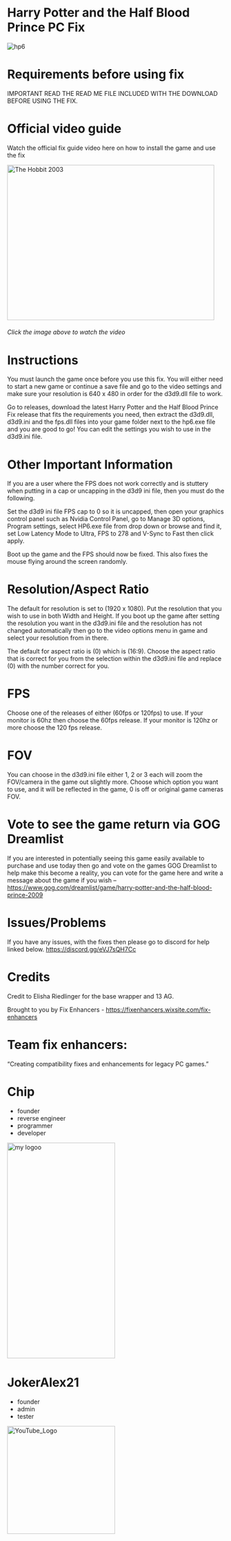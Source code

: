 # Harry Potter and the Half Blood Prince PC Fix

![hp6](https://github.com/user-attachments/assets/dd46f405-0756-4e61-a4dd-d27e04667185)

# Requirements before using fix
IMPORTANT READ THE READ ME FILE INCLUDED WITH THE DOWNLOAD BEFORE USING THE FIX.


# Official video guide

Watch the official fix guide video here on how to install the game and use the fix

<a href="https://www.youtube.com/watch?v=DTkDNoQrxhU&list=PLIkBjPwB07CTqLWUmpo1Pel6p7Pc4RlOZ&index=9&t=2s">
  <img src="https://github.com/user-attachments/assets/49e76762-c0d6-42c0-a87d-1283669fef0b" alt="The Hobbit 2003" width="480" height="360">
</a><br>

###### <i>Click the image above to watch the video</i>

# Instructions
You must launch the game once before you use this fix. You will either need to start a new game or continue a save file and go to the video settings and make sure your resolution is 640 x 480 in order for the d3d9.dll file to work.

Go to releases, download the latest Harry Potter and the Half Blood Prince Fix release that fits the requirements you need, then extract the d3d9.dll, d3d9.ini and the fps.dll files into your game folder next to the hp6.exe file and you are good to go! You can edit the settings you wish to use in the d3d9.ini file.

# Other Important Information
If you are a user where the FPS does not work correctly and is stuttery when putting in a cap or uncapping in the d3d9 ini file, then you must do the following.

Set the d3d9 ini file FPS cap to 0 so it is uncapped, then open your graphics control panel such as Nvidia Control Panel, go to Manage 3D options, Program settings, select HP6.exe file from drop down or browse and find it, set Low Latency Mode to Ultra, FPS to 278 and V-Sync to Fast then click apply.

Boot up the game and the FPS should now be fixed. This also fixes the mouse flying around the screen randomly.

# Resolution/Aspect Ratio
The default for resolution is set to (1920 x 1080). Put the resolution that you wish to use in both Width and Height. If you boot up the game after setting the resolution you want in the d3d9.ini file and the resolution has not changed automatically then go to the video options menu in game and select your resolution from in there.

The default for aspect ratio is (0) which is (16:9). Choose the aspect ratio that is correct for you from the selection within the d3d9.ini file and replace (0) with the number correct for you.

# FPS
Choose one of the releases of either (60fps or 120fps) to use. If your monitor is 60hz then choose the 60fps release. If your monitor is 120hz or more choose the 120 fps release.

# FOV
You can choose in the d3d9.ini file either 1, 2 or 3 each will zoom the FOV/camera in the game out slightly more. Choose which option you want to use, and it will be reflected in the game, 0 is off or original game cameras FOV.

# Vote to see the game return via GOG Dreamlist
If you are interested in potentially seeing this game easily available to purchase and use today then go and vote on the games GOG Dreamlist to help make this become a reality, you can vote for the game here and write a message about the game if you wish – https://www.gog.com/dreamlist/game/harry-potter-and-the-half-blood-prince-2009

# Issues/Problems
If you have any issues, with the fixes then please go to discord for help linked below. https://discord.gg/eVJ7sQH7Cc

# Credits
Credit to Elisha Riedlinger for the base wrapper and 13 AG.

Brought to you by Fix Enhancers - https://fixenhancers.wixsite.com/fix-enhancers

# Team fix enhancers:
“Creating compatibility fixes and enhancements for legacy PC games.”

# Chip
- founder
- reverse engineer
- programmer
- developer
  
<img width="250" height="500" alt="my logoo" src="https://github.com/user-attachments/assets/9bb13d3f-0734-4f1d-b68f-14114b13744a" />


# JokerAlex21 
- founder
- admin
- tester 

<img width="250" height="250" alt="YouTube_Logo" src="https://github.com/user-attachments/assets/5c7204ca-4bca-4673-8117-965732e7ee6d" />
